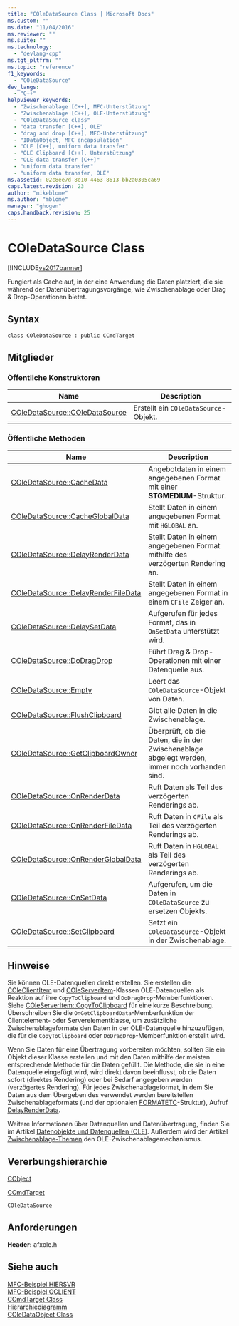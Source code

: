 ```yaml
---
title: "COleDataSource Class | Microsoft Docs"
ms.custom: ""
ms.date: "11/04/2016"
ms.reviewer: ""
ms.suite: ""
ms.technology: 
  - "devlang-cpp"
ms.tgt_pltfrm: ""
ms.topic: "reference"
f1_keywords: 
  - "COleDataSource"
dev_langs: 
  - "C++"
helpviewer_keywords: 
  - "Zwischenablage [C++], MFC-Unterstützung"
  - "Zwischenablage [C++], OLE-Unterstützung"
  - "COleDataSource class"
  - "data transfer [C++], OLE"
  - "drag and drop [C++], MFC-Unterstützung"
  - "IDataObject, MFC encapsulation"
  - "OLE [C++], uniform data transfer"
  - "OLE Clipboard [C++], Unterstützung"
  - "OLE data transfer [C++]"
  - "uniform data transfer"
  - "uniform data transfer, OLE"
ms.assetid: 02c8ee7d-8e10-4463-8613-bb2a0305ca69
caps.latest.revision: 23
author: "mikeblome"
ms.author: "mblome"
manager: "ghogen"
caps.handback.revision: 25
---
```

# COleDataSource Class
[!INCLUDE[vs2017banner](../../assembler/inline/includes/vs2017banner.md)]

Fungiert als Cache auf, in der eine Anwendung die Daten platziert, die sie während der Datenübertragungsvorgänge, wie Zwischenablage oder Drag & Drop\-Operationen bietet.  
  
## Syntax  
  
```  
class COleDataSource : public CCmdTarget  
```  
  
## Mitglieder  
  
### Öffentliche Konstruktoren  
  
|Name|Description|  
|----------|-----------------|  
|[COleDataSource::COleDataSource](../Topic/COleDataSource::COleDataSource.md)|Erstellt ein `COleDataSource`\-Objekt.|  
  
### Öffentliche Methoden  
  
|Name|Description|  
|----------|-----------------|  
|[COleDataSource::CacheData](../Topic/COleDataSource::CacheData.md)|Angebotdaten in einem angegebenen Format mit einer **STGMEDIUM**\-Struktur.|  
|[COleDataSource::CacheGlobalData](../Topic/COleDataSource::CacheGlobalData.md)|Stellt Daten in einem angegebenen Format mit `HGLOBAL` an.|  
|[COleDataSource::DelayRenderData](../Topic/COleDataSource::DelayRenderData.md)|Stellt Daten in einem angegebenen Format mithilfe des verzögerten Rendering an.|  
|[COleDataSource::DelayRenderFileData](../Topic/COleDataSource::DelayRenderFileData.md)|Stellt Daten in einem angegebenen Format in einem `CFile` Zeiger an.|  
|[COleDataSource::DelaySetData](../Topic/COleDataSource::DelaySetData.md)|Aufgerufen für jedes Format, das in `OnSetData` unterstützt wird.|  
|[COleDataSource::DoDragDrop](../Topic/COleDataSource::DoDragDrop.md)|Führt Drag & Drop\-Operationen mit einer Datenquelle aus.|  
|[COleDataSource::Empty](../Topic/COleDataSource::Empty.md)|Leert das `COleDataSource`\-Objekt von Daten.|  
|[COleDataSource::FlushClipboard](../Topic/COleDataSource::FlushClipboard.md)|Gibt alle Daten in die Zwischenablage.|  
|[COleDataSource::GetClipboardOwner](../Topic/COleDataSource::GetClipboardOwner.md)|Überprüft, ob die Daten, die in der Zwischenablage abgelegt werden, immer noch vorhanden sind.|  
|[COleDataSource::OnRenderData](../Topic/COleDataSource::OnRenderData.md)|Ruft Daten als Teil des verzögerten Renderings ab.|  
|[COleDataSource::OnRenderFileData](../Topic/COleDataSource::OnRenderFileData.md)|Ruft Daten in `CFile` als Teil des verzögerten Renderings ab.|  
|[COleDataSource::OnRenderGlobalData](../Topic/COleDataSource::OnRenderGlobalData.md)|Ruft Daten in `HGLOBAL` als Teil des verzögerten Renderings ab.|  
|[COleDataSource::OnSetData](../Topic/COleDataSource::OnSetData.md)|Aufgerufen, um die Daten in `COleDataSource` zu ersetzen Objekts.|  
|[COleDataSource::SetClipboard](../Topic/COleDataSource::SetClipboard.md)|Setzt ein `COleDataSource`\-Objekt in der Zwischenablage.|  
  
## Hinweise  
 Sie können OLE\-Datenquellen direkt erstellen.  Sie erstellen die [COleClientItem](../../mfc/reference/coleclientitem-class.md) und [COleServerItem](../../mfc/reference/coleserveritem-class.md)\-Klassen OLE\-Datenquellen als Reaktion auf ihre `CopyToClipboard` und `DoDragDrop`\-Memberfunktionen.  Siehe [COleServerItem::CopyToClipboard](../Topic/COleServerItem::CopyToClipboard.md) für eine kurze Beschreibung.  Überschreiben Sie die `OnGetClipboardData`\-Memberfunktion der Clientelement\- oder Serverelementklasse, um zusätzliche Zwischenablageformate den Daten in der OLE\-Datenquelle hinzuzufügen, die für die `CopyToClipboard` oder `DoDragDrop`\-Memberfunktion erstellt wird.  
  
 Wenn Sie Daten für eine Übertragung vorbereiten möchten, sollten Sie ein Objekt dieser Klasse erstellen und mit den Daten mithilfe der meisten entsprechende Methode für die Daten gefüllt.  Die Methode, die sie in eine Datenquelle eingefügt wird, wird direkt davon beeinflusst, ob die Daten sofort \(direktes Rendering\) oder bei Bedarf angegeben werden \(verzögertes Rendering\).  Für jedes Zwischenablageformat, in dem Sie Daten aus dem Übergeben des verwendet werden bereitstellen Zwischenablageformats \(und der optionalen [FORMATETC](http://msdn.microsoft.com/library/windows/desktop/ms682177)\-Struktur\), Aufruf [DelayRenderData](../Topic/COleDataSource::DelayRenderData.md).  
  
 Weitere Informationen über Datenquellen und Datenübertragung, finden Sie im Artikel [Datenobjekte und Datenquellen \(OLE\)](../../mfc/data-objects-and-data-sources-ole.md).  Außerdem wird der Artikel [Zwischenablage\-Themen](../../mfc/clipboard.md) den OLE\-Zwischenablagemechanismus.  
  
## Vererbungshierarchie  
 [CObject](../../mfc/reference/cobject-class.md)  
  
 [CCmdTarget](../../mfc/reference/ccmdtarget-class.md)  
  
 `COleDataSource`  
  
## Anforderungen  
 **Header:**  afxole.h  
  
## Siehe auch  
 [MFC\-Beispiel HIERSVR](../../top/visual-cpp-samples.md)   
 [MFC\-Beispiel OCLIENT](../../top/visual-cpp-samples.md)   
 [CCmdTarget Class](../../mfc/reference/ccmdtarget-class.md)   
 [Hierarchiediagramm](../../mfc/hierarchy-chart.md)   
 [COleDataObject Class](../../mfc/reference/coledataobject-class.md)